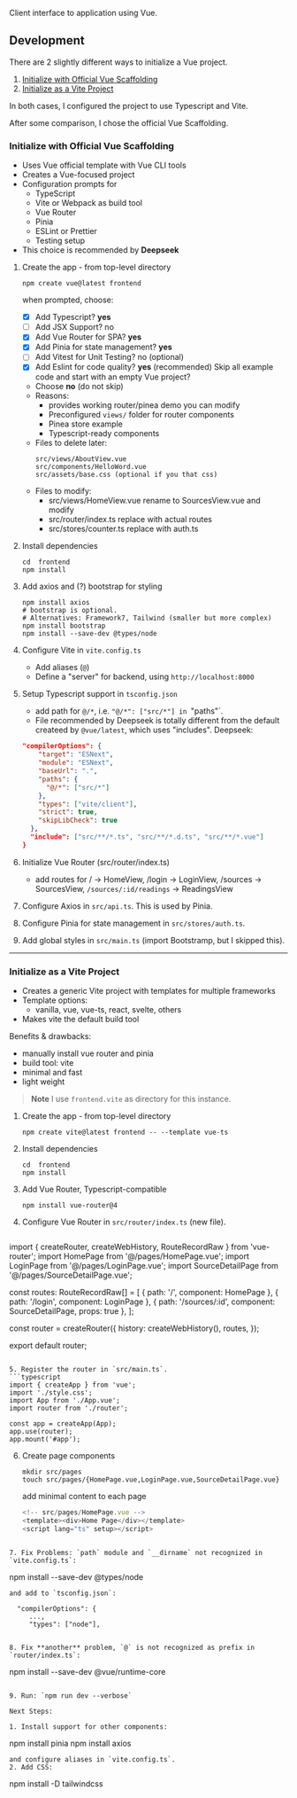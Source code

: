 Client interface to application using Vue.


## Development

There are 2 slightly different ways to initialize a Vue project.

1. [Initialize with Official Vue Scaffolding](#initialize-with-official-value-scaffolding)
2. [Initialize as a Vite Project](#initialize-as-a-vite-project)

In both cases, I configured the project to use Typescript and Vite.

After some comparison, I chose the official Vue Scaffolding.

### Initialize with Official Vue Scaffolding

- Uses Vue official template with Vue CLI tools
- Creates a Vue-focused project
- Configuration prompts for
  - TypeScript
  - Vite or Webpack as build tool
  - Vue Router
  - Pinia
  - ESLint or Prettier
  - Testing setup
- This choice is recommended by **Deepseek**

1. Create the app - from top-level directory
   ```
   npm create vue@latest frontend
   ```
   when prompted, choose:
   - [x] Add Typescript? **yes**
   - [ ] Add JSX Support? no
   - [x] Add Vue Router for SPA? **yes**
   - [x] Add Pinia for state management? **yes**
   - [ ] Add Vitest for Unit Testing? no (optional)
   - [x] Add Eslint for code quality? **yes** (recommended)
   Skip all example code and start with an empty Vue project?
   - Choose **no** (do not skip)
   - Reasons: 
     - provides working router/pinea demo you can modify
     - Preconfigured `views/` folder for router components
     - Pinea store example
     - Typescript-ready components
   - Files to delete later:
     ```
     src/views/AboutView.vue
     src/components/HelloWord.vue
     src/assets/base.css (optional if you that css)
     ```
   - Files to modify:
     - src/views/HomeView.vue rename to SourcesView.vue and modify
     - src/router/index.ts replace with actual routes
     - src/stores/counter.ts replace with auth.ts
    

2. Install dependencies
   ```
   cd  frontend
   npm install
   ```

3. Add axios and (?) bootstrap for styling
   ```
   npm install axios
   # bootstrap is optional. 
   # Alternatives: Framework7, Tailwind (smaller but more complex)
   npm install bootstrap  
   npm install --save-dev @types/node
   ```

4. Configure Vite in `vite.config.ts`
   - Add aliases (`@`)
   - Define a "server" for backend, using `http://localhost:8000`

5. Setup Typescript support in `tsconfig.json`
   - add path for `@/*`, i.e. `"@/*": ["src/*"] in `"paths"`.
   - File recommended by Deepseek is totally different from the default createed by `@vue/latest`, which uses "includes".   Deepseek:
   ```json
   "compilerOptions": {
       "target": "ESNext",
       "module": "ESNext",
       "baseUrl": ".",
       "paths": {
         "@/*": ["src/*"]
       },
       "types": ["vite/client"],
       "strict": true,
       "skipLibCheck": true
     },
     "include": ["src/**/*.ts", "src/**/*.d.ts", "src/**/*.vue"]
   }
   ```

6. Initialize Vue Router (src/router/index.ts)
   - add routes for / -> HomeView, /login -> LoginView,  /sources -> SourcesView, `/sources/:id/readings` -> ReadingsView

7. Configure Axios in `src/api.ts`.  This is used by Pinia.

8. Configure Pinia for state management in `src/stores/auth.ts`.

9. Add global styles in `src/main.ts` (import Bootstramp, but I skipped this).

---

### Initialize as a Vite Project

- Creates a generic Vite project with templates for multiple frameworks
- Template options:
  - vanilla, vue, vue-ts, react, svelte, others
- Makes vite the default build tool

Benefits & drawbacks: 

- manually install vue router and pinia
- build tool: vite
- minimal and fast
- light weight

> **Note** I use `frontend.vite` as directory for this instance.

1. Create the app - from top-level directory
   ```
   npm create vite@latest frontend -- --template vue-ts
   ```

2. Install dependencies
   ```
   cd  frontend
   npm install
   ```

3. Add Vue Router, Typescript-compatible
   ```
   npm install vue-router@4
   ```

4. Configure Vue Router in `src/router/index.ts` (new file).
   ```typescript
import { createRouter, createWebHistory, RouteRecordRaw } from 'vue-router';
import HomePage from '@/pages/HomePage.vue';
import LoginPage from '@/pages/LoginPage.vue';
import SourceDetailPage from '@/pages/SourceDetailPage.vue';

const routes: RouteRecordRaw[] = [
  { path: '/', component: HomePage },
  { path: '/login', component: LoginPage },
  { path: '/sources/:id', component: SourceDetailPage, props: true },
];

const router = createRouter({
  history: createWebHistory(),
  routes,
});

export default router;
   ```

5. Register the router in `src/main.ts`.
   ```typescript
import { createApp } from 'vue';
import './style.css';
import App from './App.vue';
import router from './router';

const app = createApp(App);
app.use(router);
app.mount('#app');
   ```

6. Create page components
   ```
   mkdir src/pages
   touch src/pages/{HomePage.vue,LoginPage.vue,SourceDetailPage.vue}
   ```
   add minimal content to each page
   ```typescript
   <!-- src/pages/HomePage.vue -->
   <template><div>Home Page</div></template>
   <script lang="ts" setup></script>
```

7. Fix Problems: `path` module and `__dirname` not recognized in `vite.config.ts`:
   ```
   npm install --save-dev @types/node
   ```
   and add to `tsconfig.json`:
   ```
      "compilerOptions": {
         ...,
         "types": ["node"],
   ```

8. Fix **another** problem, `@` is not recognized as prefix in `router/index.ts`:
   ```
   npm install --save-dev @vue/runtime-core
   ```

9. Run: `npm run dev --verbose`

Next Steps:

1. Install support for other components:
   ```
   npm install pinia
   npm install axios
   ```
   and configure aliases in `vite.config.ts`.
2. Add CSS:
   ```
   npm install -D tailwindcss
   ```

